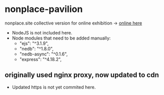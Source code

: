 # nonplace-pavilion
nonplace.site collective version for online exhibition -> [online here](https://nonplace.site)

- NodeJS is not included here.
- Node modules that need to be added manually:
  - "ejs": "^3.1.9",
  - "nedb": "^1.8.0",
  - "nedb-async": "^0.1.6",
  - "express": "^4.18.2",


## originally used nginx proxy, now updated to cdn 
- Updated https is not yet commited here.

